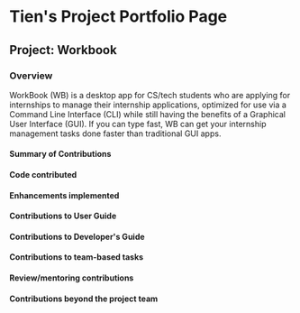 # Tien's Project Portfolio Page

## Project: Workbook

### Overview 

WorkBook (WB) is a desktop app for CS/tech students who are applying for internships to manage their internship applications, 
optimized for use via a Command Line Interface (CLI) while still having the benefits of a Graphical User Interface (GUI). 
If you can type fast, WB can get your internship management tasks done faster than traditional GUI apps.

#### Summary of Contributions

#### Code contributed

#### Enhancements implemented

#### Contributions to User Guide

#### Contributions to Developer's Guide

#### Contributions to team-based tasks 

#### Review/mentoring contributions

#### Contributions beyond the project team


